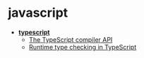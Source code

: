 <!-- this entire file is auto-generated -->

# javascript

- [**typescript**](typescript)
    - [The TypeScript compiler API](typescript/Compiler-API.md)
    - [Runtime type checking in TypeScript](typescript/Runtime-type-checking.md)
